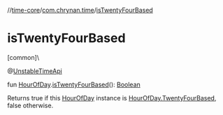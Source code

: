 //[time-core](../../index.md)/[com.chrynan.time](index.md)/[isTwentyFourBased](is-twenty-four-based.md)

# isTwentyFourBased

[common]\

@[UnstableTimeApi](-unstable-time-api/index.md)

fun [HourOfDay](-hour-of-day/index.md).[isTwentyFourBased](is-twenty-four-based.md)(): [Boolean](https://kotlinlang.org/api/latest/jvm/stdlib/kotlin/-boolean/index.html)

Returns true if this [HourOfDay](-hour-of-day/index.md) instance is [HourOfDay.TwentyFourBased](-hour-of-day/-twenty-four-based/index.md), false otherwise.
